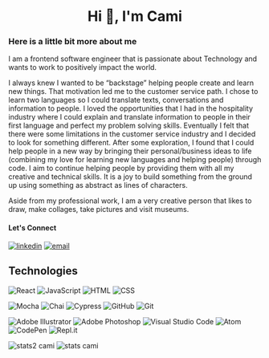 <h1 align="center">Hi 👋, I'm Cami</h1>

### Here is a little bit more about me

I am a frontend software engineer that is passionate about Technology and wants to work to positively impact the world.

I always knew I wanted to be “backstage” helping people create and learn new things. That motivation led me to the customer service path. I chose to learn two languages so I could translate texts, conversations and information to people.
I loved the opportunities that I had in the hospitality industry where I could explain and translate information to people in their first language and perfect my problem solving skills. Eventually I felt that there were some limitations in the customer service industry and I decided to look for something different.
After some exploration, I found that I could help people in a new way by bringing their personal/business ideas to life (combining my love for learning new languages and helping people) through code.
I aim to continue helping people by providing them with all my creative and technical skills. It is a joy to build something from the ground up using something as abstract as lines of characters.

Aside from my professional work, I am a very creative person that likes to draw, make collages, take pictures and visit museums.
  
#### Let's Connect
<p>
  <a href="https://www.linkedin.com/in/camianderson/" target="_blank"><img alt="linkedin" src="https://img.shields.io/badge/-LinkedIn-black.svg?style=for-the-badge&logo=linkedin&colorB=1C5D99"/></a>
  <a href="mailto:camianderson18@gmail.com"><img alt="email" src="https://img.shields.io/badge/Gmail-D14836?style=for-the-badge&logo=gmail&logoColor=white"/></a>
</p>


## Technologies
![React](https://img.shields.io/badge/react-%2320232a.svg?style=for-the-badge&logo=react&logoColor=%2361DAFB)
![JavaScript](https://img.shields.io/badge/javascript-%23323330.svg?logo=javascript&logoColor=%23F7DF1E&style=for-the-badge)
![HTML](https://img.shields.io/badge/HTML5-E34F26?style=for-the-badge&logo=html5&logoColor=white)
![CSS](https://img.shields.io/badge/CSS3-1572B6?style=for-the-badge&logo=css3&logoColor=white)

![Mocha](https://img.shields.io/badge/Mocha-8D6748?style=for-the-badge&logo=Mocha&logoColor=white)
![Chai](https://img.shields.io/badge/chai-A30701?style=for-the-badge&logo=chai&logoColor=white)
![Cypress](https://img.shields.io/badge/-cypress-%23E5E5E5?style=for-the-badge&logo=cypress&logoColor=058a5e)
![GitHub](https://img.shields.io/badge/github-%23121011.svg?style=for-the-badge&logo=github&logoColor=white)
![Git](https://img.shields.io/badge/git-%23F05033.svg?style=for-the-badge&logo=git&logoColor=white)

![Adobe Illustrator](https://img.shields.io/badge/adobe%20illustrator-%23FF9A00.svg?style=for-the-badge&logo=adobe%20illustrator&logoColor=white)
![Adobe Photoshop](https://img.shields.io/badge/adobe%20photoshop-%2331A8FF.svg?style=for-the-badge&logo=adobe%20photoshop&logoColor=white)
![Visual Studio Code](https://img.shields.io/badge/visual%20studio%20code-%230078d7.svg?logo=visual-studio-code&logoColor=white&style=for-the-badge)
![Atom](https://img.shields.io/badge/Atom-%2366595C.svg?style=for-the-badge&logo=atom&logoColor=white)
![CodePen](https://img.shields.io/badge/CodePen-white?style=for-the-badge&logo=codepen&logoColor=black)
![Repl.it](https://img.shields.io/badge/Repl.it-%230D101E.svg?style=for-the-badge&logo=replit&logoColor=white)

![stats2 cami](https://github-readme-stats.vercel.app/api?username=camianderson&show_icons=true&theme=synthwave)
![stats cami](https://github-readme-stats.vercel.app/api/top-langs?username=camianderson&show_icons=true&locale=en&layout=compact&theme=noctis_minimus)
